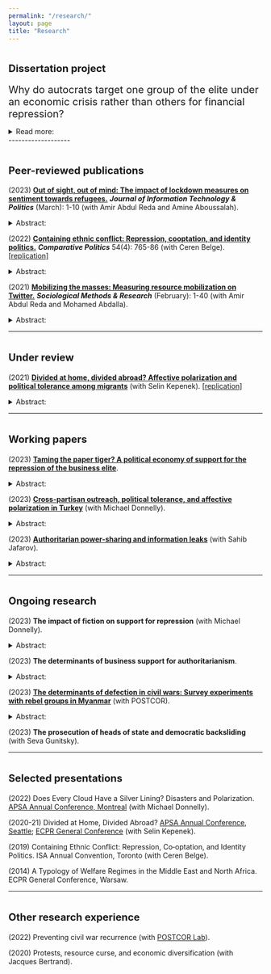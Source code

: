 ```yaml
---
permalink: "/research/"
layout: page
title: "Research"
---
```


# <span style="font-size: 20px; ">Dissertation project</span>
<span style="font-size: 20px; "> Why do autocrats target one group of the elite under an economic crisis rather than others for financial repression? </span> 

<details> <summary>Read more:</summary>
Under protracted economic crises, authoritarian co-optative systems often become untenable. Economic crises put constraints on available resources and the range of policy options at the regime’s disposal. As a response, if autocrats lack access to other natural resources, they must ramp up repression and reduce the winning coalition’s size. In other words, under economic constraints, autocrats do not just repress opponents but also coerce allies and purge them out of the power-sharing arrangements. This shift in gears, however, is not of choice but necessity. Under resource constraints, an autocrat must prioritize one group of close allies over the others to keep the support coalition intact. Yet, we still know very little about <i>who exactly</i> autocrats decide to kick out from the ruling coalition and target with repression under resource constraints. This is the gap my dissertation aims to fill. <br>
  <br> 
  
First, I argue that under resource constraints, autocrats’ hands may be tied regarding whom they can sideline from the ruling coalition. Their political economies may structurally determine the menu of options available. The targeting decisions of repression are contingent on the regime's economic growth strategy and the type of economic crisis that the country is going through. That is why the economic sector that a business elite operates in and their firm's characteristics shape a dictator's decisions on financial coercion. In other words, beyond perceptions of threat and loyalty, there are certain political economy considerations at play. <br>
  <br>

Secondly, autocrats employ polarization in tandem with repression of the business elite to justify their policies by tapping into anti-business public sentiment. Public support is a key mechanism here because elite purges and repression are often coupled with legitimation efforts around these coercive acts to hedge against a potential elite dissent. Because the co-opted business elite is often perceived as corrupt by the masses, marked by easened bureaucratic regulations, preferential treatments, and lucrative public contracts, autocrats exploit polarized environments to quickly stigmatize an in-group member of the business elite working in a co-opted industry and blame them for pressing economic problems. That means autocrats may find it easier to enlist public support for ousting previously co-opted allies in politicized and co-opted sectors with a long history of receiving public bids. Polarization is a useful tool of political technology, especially in times of dwindling resources, since it provides maneuvering room for the autocrat to calibrate the existing ruling coalition and justify expropriation and economic coercion. 

</details>
-------------------

# <span style="font-size: 20px; ">Peer-reviewed publications</span>

(2023) **[Out of sight, out of mind: The impact of lockdown measures on sentiment towards refugees.](https://doi-org.myaccess.library.utoronto.ca/10.1080/19331681.2023.2183301)** ***Journal of Information Technology & Politics*** (March): 1-10 (with Amir Abdul Reda and Amine Aboussalah). 
<details> <summary>Abstract:</summary> How did COVID-19 related movement restrictions impact sentiment toward refugees? Existing theories offer conflicting answers. On the one hand, contact theories suggest that movement restrictions might reduce casual interactions with refugees, leading to less negative sentiments. On the other hand, integrated threat theories suggest refugees may be perceived as a security threat and blamed for these movement restrictions in the first place. To gauge the effect of movement restrictions, we investigate the effect of physical isolation on sentiments toward refugees in Turkey by using a novel dataset. We use Google Mobility Reports’ measurements of movement and our measures of sentiments toward refugees using refugee-related tweets from Turkey. Statistical analysis shows that xenophobic sentiment generally decreased during the pandemic. Our study shows that different types of reduced mobility correlate with increased sympathy toward refugees: the more people stay at home, the more positive sentiments toward refugees they exhibit on Twitter. We conclude by proposing two possible causal mechanisms for these findings. The findings suggest that the absence of casual contact with refugees may yield less negative sentiment, and/or that a rally around the flag mechanism yields unprecedented levels of social solidarity in response to the pandemic.
</details>

(2022) **[Containing ethnic conflict: Repression, cooptation, and identity politics.](https://www-ingentaconnect-com.myaccess.library.utoronto.ca/content/cuny/cp/2022/00000054/00000004/art00009;jsessionid=2tmvwvakp99lp.x-ic-live-01)** ***Comparative Politics*** 54(4): 765-86 (with Ceren Belge). \[[replication\]](https://github.com/semuhi/cp-ethnic-conflict) 
<details> <summary>Abstract:</summary> Why do states target some civilians with collective punishment while coopting others with material goods during an ethnic civil war? This article examines how the Turkish government calibrated its repression and cooptation policies towards the Kurdish population during the counterinsurgency of the 1990s. In contrast to the situational conflict dynamics emphasized by the civil war literature, we explain the distribution of cooptation and repression with the state's identity policy: government policies were more punitive in areas that displayed strong Kurdish linguistic/political identity, or high tribal concentration, while they were more cooptative where the government had fostered a Sunni-Muslim Kurdish identity. The study is based on a novel dataset that includes information about displacement, tribal concentration, and violent events from archival sources. </details>

(2021) **[Mobilizing the masses: Measuring resource mobilization on Twitter.](https://doi-org.myaccess.library.utoronto.ca/10.1177/0049124120986197)** ***Sociological Methods & Research*** (February): 1-40 (with Amir Abdul Reda and Mohamed Abdalla). 
<details> <summary>Abstract:</summary> How can we measure the resource mobilization (RM) efforts of social movements on Twitter? In this article, we create the first-ever measure of social movements’ RM efforts on a social media platform. To this aim, we create a four-conditional lexicon that can parse through tweets and identify those concerned with RM. We also create a simple RM score that can be plotted in a time series format to track the RM efforts of social movements in real-time. We use our tools with millions of tweets from the United States streamed between November 28, 2018, and February 11, 2019, to demonstrate how our measure can help us estimate the saliency and persistency of social movements’ RM efforts. We find that our measure captures RM by successfully cross-checking the variation of this score against protest events in the United States during the same time frame. Finally, we illustrate the descriptive and qualitative utility of our tools for understanding social movements by running conventional topic modeling algorithms on the tweets that were used to compute the RM score and point at specific avenues for theory building and testing. </details>

-------------------

# <span style="font-size: 20px; ">Under review</span>

(2021) **[Divided at home, divided abroad? Affective polarization and political tolerance among migrants](https://www.researchgate.net/publication/354914015_Divided_at_Home_Divided_Abroad)** (with Selin Kepenek). \[[replication\]](https://github.com/semuhi/polarization)
<details> <summary>Abstract:</summary> How does polarization at home shape social network formation and political tolerance among immigrants? The existing scholarship suggests that networks with co-nationals in the country of destination can potentially provide a ‘haven’ for newcomers and facilitate their search for jobs, accommodation, and social connections. However, the impact of polarization in the home country on these everyday interactions between immigrants is understudied. We conducted survey experiments using a novel visual treatment of fake Facebook profiles. Our results indicate that home country polarization between regime supporters and opponents travels abroad. Under high polarization in the home country, anti-government immigrants are significantly less likely to help and socially engage with government-supporting co-nationals and tolerate political activities in the host country. However, despite high political polarization at home between anti-government groups, this divisiveness disappears abroad, as they are as likely to support, politically tolerate, and socially engage with each other. The findings offer insight into the mechanisms through which polarization at home can diffuse abroad and how contextual factors can mitigate affective polarization. </details>

-------------------

# <span style="font-size: 20px; ">Working papers</span>

(2023) **[Taming the paper tiger? A political economy of support for the repression of the business elite](https://osf.io/zqcyt)**. 
<details> <summary>Abstract:</summary> Why do autocrats financially repress some allies but not others during an economic crisis? When too many foxes are in the henhouse, an autocrat may purge his allies in bad times and shrink the winning coalition. However, it is a risky enterprise. If he targets the wrong elite, it may backfire and trigger coups and dissent. Despite the high risk, we still do not know much about precisely who autocrats are likely to sideline from the ruling coalition. I suggest that the autocrat’s business allies are a politically expedient target during economic crises because the people perceive the co-opted business elite as corrupt. Given their low public popularity, the autocrat may justifiably blame the greedy business elite for the country’s economic woes. To develop a framework for public support for repression, I focus on Turkey as a case – a highly polarized country that has experienced a protracted financial crisis. One novel contribution of this study is the use of visual conjoints. I created fake LinkedIn profiles of hypothetical businesspeople with AI-generated profile pictures and business logos. I measured people’s support for their financial repression, depending on their firm’s characteristics, sectoral affiliations, and partisan attitudes toward the government’s economic policies. The results suggest that public support for financial coercion depends on the regime’s political economy. People are more likely to condone the extra-taxation of the business elite, who owe their success to the regime and are perceived as responsible for the economic crisis. This paper contributes to a growing scholarship on micro-level determinants of autocratic purges, and its findings have broad implications for our understanding of elite defection and autocratic power-sharing arrangements. </details>

(2023) **[Cross-partisan outreach, political tolerance, and affective polarization in Turkey](https://egap.org/project/does-every-cloud-have-a-silver-lining-disasters-and-polarization/)** (with Michael Donnelly). 
<details> <summary>Abstract:</summary> How do opposition parties achieve depolarization against populist autocratic incumbents? Which depolarization strategies are effective? We examine the impact of opposition parties’ cross-partisan post-disaster relief aid on affective polarization and political tolerance, and whether government counterpropaganda mitigates its impact. To that aim, we conducted in-person survey experiments in Turkey. This highly polarized country recently went through natural disasters, including floods and wildfires. By randomizing the partisan identity of the aid recipients, our study measures the heterogenous treatment effects of depolarization strategies on different partisan groups in the context of an electoral autocracy. The results indicate that such strategies may be more effective in boosting political tolerance of the opposition rather than reducing affective polarization.  </details>

(2023) **[Authoritarian power-sharing and information leaks](https://tinyurl.com/2afveokx)** (with Sahib Jafarov).
<details> <summary>Abstract:</summary> How do autocrats manufacture public support for their repression of the elite? There is an extant scholarship on how autocratic regimes manage the information environment. However, we still know very little about the effectiveness of such information management strategies in creating mass support for autocratic repression. One such understudied tactic that autocrats frequently use is to leak compromising information about their target in advance of their coercive act to rally support. However, this tactic may backfire: leaks erode trust among the elites, signal to the opposition that there are divisions within the ruling coalition, and also serve as rallying points for popular uprisings against the regime. Given these inherent risks, the frequent employment of such strategies by autocrats is puzzling. We propose that information leaks serve as an effective tool to manipulate mass support, thereby allowing for the effective repression of ruling elites under autocracies. Our argument is twofold: First, when an autocrat leaks kompromat in advance of their coercion to fight corruption or cite national security reasons, their public support often surges, enabling the autocrat for power grabs and increasing personalism. However, such revelations generally erode the public's confidence in the regime's performative legitimacy and diminish trust in its institutions. In other words, information leaks serve as a double-edged sword. </details>

-------------------

# <span style="font-size: 20px; ">Ongoing research</span>

(2023) **The impact of fiction on support for repression** (with Michael Donnelly). 
<details> <summary>Abstract:</summary> We collected experimental data in Turkey using TV series clips as visual treatments to assess the effect of ultra-nationalist/militarist fiction/TV series on public support for autocratic repression and cross-border military operations. </details>

(2023) **The determinants of business support for authoritarianism**. <be>
<details> <summary>Abstract:</summary> Why does the business elite defect? On the one hand, it’s a risky enterprise to challenge an autocratic incumbent, as the threat of expropriation, imprisonment, or any other type of repression is real. On the other hand, the business elite sometimes does defect from autocratic regimes and in some cases, even spearheads the social mobilization against them. What determines this variation? Using the V-DEM data, I analyze the determinants of business opposition to autocratic regimes. </details>

(2023) **[The determinants of defection in civil wars: Survey experiments with rebel groups in Myanmar](https://osf.io/k9tnr/)** (with POSTCOR). 
<details> <summary>Abstract:</summary> We will conduct list and conjoint experiments through online surveys with active armed group members in Myanmar and the Philippines to better understand rebel retention. We also hope to establish some priors for future experimental research with active rebel group members. To what extent do they strategically misreport? Are they less attentive compared to the general population? Do they differ in terms of their values/attitudes, including trust in institutions, life satisfaction, and attitudes toward democracy? </details>

(2023) **The prosecution of heads of state and democratic backsliding** (with Seva Gunitsky).

-------------------

# <span style="font-size: 20px; ">Selected presentations</span>

(2022) Does Every Cloud Have a Silver Lining? Disasters and Polarization. [APSA Annual Conference, Montreal](https://tinyurl.com/yyaeljsh) (with Michael Donnelly). 

(2020-21) Divided at Home, Divided Abroad? [APSA Annual Conference, Seattle](https://tinyurl.com/yfudmjpw); [ECPR General Conference](https://ecpr.eu/Events/Event/PaperDetails/57133) (with Selin Kepenek). 

(2019) Containing Ethnic Conflict: Repression, Co‑optation, and Identity Politics. ISA Annual Convention, Toronto (with Ceren Belge).  

(2014) A Typology of Welfare Regimes in the Middle East and North Africa. ECPR General Conference, Warsaw. 

-------------------

# <span style="font-size: 20px; ">Other research experience</span>

(2022) Preventing civil war recurrence (with [POSTCOR Lab](https://www.postcorlab.com/)).

(2020) Protests, resource curse, and economic diversification (with Jacques Bertrand).
